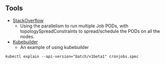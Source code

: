 ## Tools

* [StackOverflow]([[https://www.pachyderm.com](https://stackoverflow.com/questions/55901375/is-this-possible-to-schedule-cronjob-to-execute-on-each-of-kubernetes-nodes)]())
  * Using the parallelism to run multiple Job PODs, with topologySpreadConstraints to spread/schedule the PODs on all the nodes.
* [Kubebuilder]([https://www.dvc.org](https://github.com/kubernetes-sigs/kubebuilder#kubebuilder))
  * An example of using kubebuilder 

```
kubectl explain --api-version="batch/v1beta1" cronjobs.spec
```

